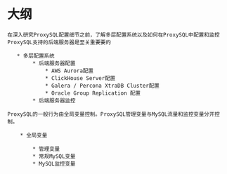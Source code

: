 # 大纲

    在深入研究ProxySQL配置细节之前，了解多层配置系统以及如何在ProxySQL中配置和监控ProxySQL支持的后端服务器是至关重要要的
    
       * 多层配置系统
            * 后端服务器配置
                * AWS Aurora配置
                * ClickHouse Server配置
                * Galera / Percona XtraDB Cluster配置
                * Oracle Group Replication 配置
            * 后端服务器监控
       
    ProxySQL的一般行为由全局变量控制。ProxySQL管理变量与MySQL流量和监控变量分开控制。
    
        * 全局变量
        
            * 管理变量
            * 常规MySQL变量 
            * MySQL监控变量

            
